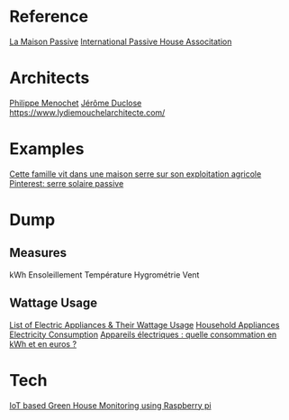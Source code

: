 # Reference
[La Maison Passive](https://www.lamaisonpassive.fr/)
[International Passive House Associtation](https://passivehouse-international.org/index.php)
# Architects
[Philippe Menochet](https://green-house-project.com/)
[Jérôme Duclose](https://www.jeromeduclos.fr/)
https://www.lydiemouchelarchitecte.com/
# Examples
[Cette famille vit dans une maison serre sur son exploitation agricole](https://www.18h39.fr/articles/cette-famille-vit-dans-une-maison-serre-sur-son-exploitation-agricole.html)
[Pinterest: serre solaire passive](https://www.pinterest.ca/ouelletj10/serre-solaire-passive/)
# Dump
## Measures
kWh
Ensoleillement
Température
Hygrométrie 
Vent
## Wattage Usage
[List of Electric Appliances & Their Wattage Usage](https://generatorist.com/list-of-electric-appliances-their-wattage-usage)
[Household Appliances Electricity Consumption](https://roofit.solar/wp-content/uploads/2018/09/Hosehold-Appliances-Electricty-Consumption.pdf)
[Appareils électriques : quelle consommation en kWh et en euros ?](https://selectra.info/energie/guides/conso/appareils-electriques)
# Tech
[IoT based Green House Monitoring using Raspberry pi](https://extrudesign.com/iot-based-green-house-monitoring-using-raspberry-pi/)
